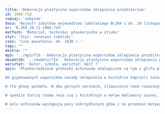 ```yaml
---
title: 'Dekoracja plastyczna wsporników sklepienia prezbiterium'
id: 1986-71d
rodzaj: 'zabytek'
data: 'Rejestr zabytków województwa lubelskiego B\264 z dn. 29 listopada 1986 r. '
nr: 'B.264.29.11.1986.71d'
matTech: 'Materiał, technika: płaskorzeźba w stiuku'
styl: 'Styl: renesans lubelski'
czas: 'Czas powstania: ok. 1630 r.'
tagi: ""
ekstra: ""
mp3: '../mp3/71d - Dekoracja plastyczna wsporników sklepienia prezbiterium.mp3'
obiekt3d: '../models/71d - Dekoracja plastyczna wsporników sklepienia prezbiterium.glb'
warsztat: 'Autor, szkoła, warsztat: Wolf ?'
opis: 'Płaskorzeźbione groteski echinusów analogiczne są tym z glifu przejścia do kaplicy Firlejów w kościele OO. Dominikanów w Lublinie. 

Od gzymsowanych wsporników nasady sklepienia w kształcie kapiteli toskańskich, półkoliste tarcze zwisów, w których tle uskrzydlona głowa z chustą pod szyją. 

W tle głowy palmeta. W obu górnych narożach, ślimacznice taśm rozwiniętych liściasto. 

W spodzie tarczy taśma rwie się i kształtuje w motyw małżowiny usznej. 

W polu echinusów występują pary uskrzydlonych głów i na przemian motywy groteskowe, w których hermy o rybich ogonach wiązane są antytetycznie. '
---
```

